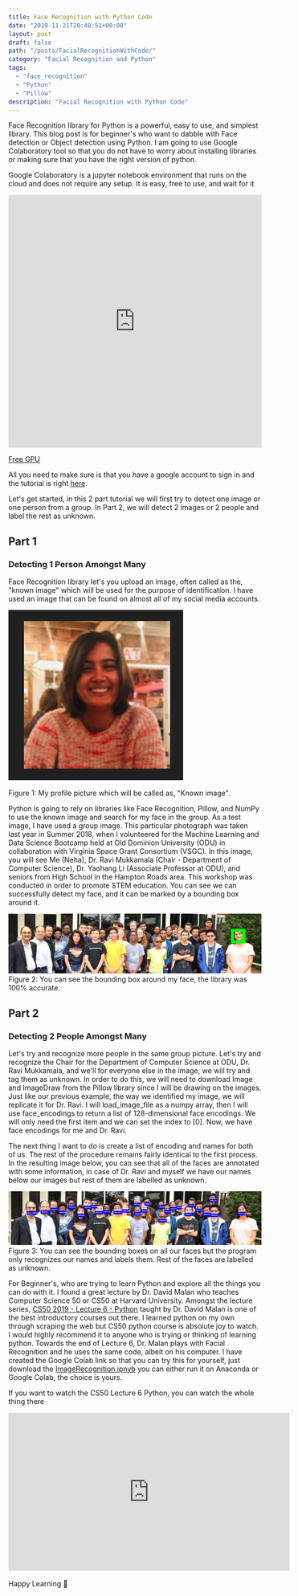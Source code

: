 ```yaml
---
title: Face Recognition with Python Code
date: "2019-11-21T20:48:51+00:00"
layout: post
draft: false
path: "/posts/FacialRecognitionWithCode/"
category: "Facial Recognition and Python"
tags:
  - "face_recognition"
  - "Python"
  - "Pillow"
description: "Facial Recognition with Python Code"
---
```


Face Recognition library for Python is a powerful, easy to use, and simplest library. This blog post is for beginner's who want to dabble with Face detection or Object detection
using Python. I am going to use Google Colaboratory tool so that you do not have to worry about installing libraries or making sure that you have the right version of python.

Google Colaboratory is a jupyter notebook environment that runs on the cloud and does not require any setup. It is easy, free to use, and wait for it

<div style="width:100%;height:0;padding-bottom:100%;position:relative;"><iframe src="https://giphy.com/embed/5gYaMoRVw28vMdtZ3n" width="100%" height="100%" style="position:absolute" frameBorder="0" class="giphy-embed" allowFullScreen></iframe></div><p><a href="https://giphy.com/gifs/cc-gpu-gumgum-5gYaMoRVw28vMdtZ3n">Free GPU</a></p>

All you need to make sure is that you have a google account to sign in and the tutorial is right [here](https://colab.research.google.com/notebooks/welcome.ipynb).

Let's get started, in this 2 part tutorial we will first try to detect one image or one person from a group. In Part 2, we will detect 2 images or 2 people and label the rest as unknown.

## Part 1

### Detecting 1 Person Amongst Many

Face Recognition library let's you upload an image, often called as the, "known image" which will be used for the purpose of identification. I have used an image that can be found on almost all of my social media accounts.

![Profile Picture](./nehaprofile.PNG)

Figure 1: My profile picture which will be called as, "Known image".

Python is going to rely on libraries like Face Recognition, Pillow, and NumPy to use the known image and search for my face in the group. As a test image, I have used a group image. This particular photograph was taken last year in Summer 2018, when I volunteered for the Machine Learning and Data Science Bootcamp held at Old Dominion University (ODU) in collaboration with Virginia Space Grant Consortium (VSGC). In this image, you will see Me (Neha), Dr. Ravi Mukkamala (Chair - Department of Computer Science), Dr. Yaohang Li (Associate Professor at ODU), and seniors from High School in the Hampton Roads area. This workshop was conducted in order to promote STEM education. You can see we can successfully detect my face, and it can be marked by a bounding box around it.

![Group Picture](./result_neha.PNG)
Figure 2: You can see the bounding box around my face, the library was 100% accurate.

## Part 2

### Detecting 2 People Amongst Many

Let's try and recognize more people in the same group picture. Let's try and recognize the Chair for the Department of Computer Science at ODU, Dr. Ravi Mukkamala, and we'll for everyone else in the image, we will try and tag them as unknown. In order to do this, we will need to download Image and ImageDraw from the Pillow library since I will be drawing on the images. Just like our previous example, the way we identified my image, we will replicate it for Dr. Ravi. I will load_image_file as a numpy array, then I will use face_encodings to return a list of 128-dimensional face encodings.
We will only need the first item and we can set the index to [0]. Now, we have face encodings for me and Dr. Ravi.

The next thing I want to do is create a list of encoding and names for both of us. The rest of the procedure remains fairly identical to the first process. In the resulting image below, you can see that all of the faces are annotated with some information, in case of Dr. Ravi and myself we have our names below our images but rest of them are labelled as unknown.

![Group Picture](./final.PNG)
Figure 3: You can see the bounding boxes on all our faces but the program only recognizes our names and labels them. Rest of the faces are labelled as unknown.

For Beginner's, who are trying to learn Python and explore all the things you can do with it. I found a great lecture by Dr. David Malan who teaches Computer Science 50 or CS50 at Harvard University. Amongst the lecture series,  [CS50 2019 - Lecture 6 - Python](https://www.youtube.com/watch?v=fL308_-Kbt0) taught by Dr. David Malan is one of the best introductory courses out there. I learned python on my own through scraping the web but CS50 python course is absolute joy to watch. I would highly recommend it to anyone who is trying or thinking of learning python. Towards the end of Lecture 6, Dr. Malan plays with Facial Recognition and he uses the same code, albeit on his computer. I have created the Google Colab link so that you can try this for yourself, just download the [ImageRecognition.ipnyb](https://github.com/niphadkarneha/FaceRecognition/blob/master/ImageRecognition.ipynb) you can either run it on Anaconda or Google Colab, the choice is yours.

If you want to watch the CS50 Lecture 6 Python, you can watch the whole thing there

<iframe width="560" height="315" src="https://www.youtube.com/embed/fL308_-Kbt0" frameborder="0" allow="accelerometer; autoplay; encrypted-media; gyroscope; picture-in-picture" allowfullscreen></iframe>


Happy Learning 📜
